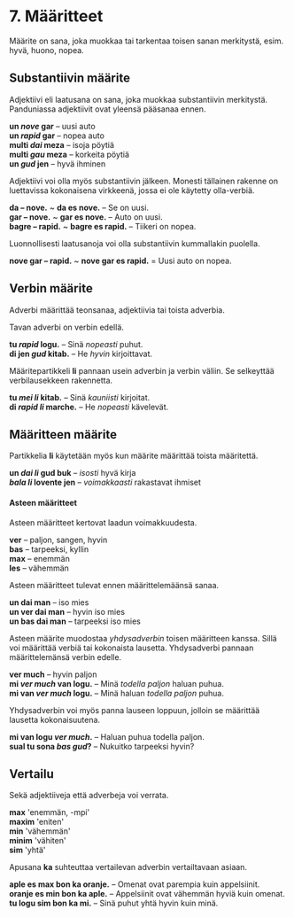 
# 7. Määritteet

Määrite on sana, joka muokkaa tai tarkentaa toisen sanan merkitystä, esim. hyvä, huono, nopea.

## Substantiivin määrite

Adjektiivi eli laatusana on sana, joka muokkaa substantiivin merkitystä. Panduniassa adjektiivit ovat yleensä pääsanaa ennen.

**un _nove_ gar**
– uusi auto  
**un _rapid_ gar**
– nopea auto  
**multi _dai_ meza**
– isoja pöytiä  
**multi _gau_ meza**
– korkeita pöytiä  
**un _gud_ jen**
– hyvä ihminen

Adjektiivi voi olla myös substantiivin jälkeen.
Monesti tällainen rakenne on luettavissa kokonaisena virkkeenä, jossa ei ole käytetty olla-verbiä.

**da – nove.** ~ **da es nove.**
– Se on uusi.  
**gar – nove.** ~ **gar es nove.**
– Auto on uusi.  
**bagre – rapid.** ~ **bagre es rapid.**
– Tiikeri on nopea.

Luonnollisesti laatusanoja voi olla substantiivin kummallakin puolella.

**nove gar – rapid.** ~ **nove gar es rapid.**
= Uusi auto on nopea.


## Verbin määrite

Adverbi määrittää teonsanaa, adjektiivia tai toista adverbia.

Tavan adverbi on verbin edellä.

**tu _rapid_ logu.**
– Sinä _nopeasti_ puhut.  
**di jen _gud_ kitab.**
– He _hyvin_ kirjoittavat.

Määritepartikkeli
**li**
pannaan usein adverbin ja verbin väliin.
Se selkeyttää verbilausekkeen rakennetta.

**tu _mei li_ kitab.**
– Sinä _kauniisti_ kirjoitat.  
**di _rapid li_ marche.**
– He _nopeasti_ kävelevät.


## Määritteen määrite

Partikkelia
**li**
käytetään myös kun määrite määrittää toista määritettä.

**un _dai li_ gud buk**
– _isosti_ hyvä kirja  
**_bala li_ lovente jen**
– _voimakkaasti_ rakastavat ihmiset


#### Asteen määritteet

Asteen määritteet kertovat laadun voimakkuudesta.

**ver**
– paljon, sangen, hyvin  
**bas**
– tarpeeksi, kyllin  
**max**
– enemmän  
**les**
– vähemmän

Asteen määritteet tulevat ennen määrittelemäänsä sanaa.

**un dai man**
– iso mies  
**un ver dai man**
– hyvin iso mies  
**un bas dai man**
– tarpeeksi iso mies

Asteen määrite muodostaa _yhdysadverbin_ toisen määritteen kanssa.
Sillä voi määrittää verbiä tai kokonaista lausetta.
Yhdysadverbi pannaan määrittelemänsä verbin edelle.

**ver much**
– hyvin paljon  
**mi _ver much_ van logu.**
– Minä _todella paljon_ haluan puhua.  
**mi van _ver much_ logu.**
– Minä haluan _todella paljon_ puhua.

Yhdysadverbin voi myös panna lauseen loppuun,
jolloin se määrittää lausetta kokonaisuutena.

**mi van logu _ver much_.**
– Haluan puhua todella paljon.  
**sual tu sona _bas gud_?**
– Nukuitko tarpeeksi hyvin?


## Vertailu

Sekä adjektiiveja että adverbeja voi verrata.

**max**
'enemmän, -mpi'  
**maxim**
'eniten'  
**min**
'vähemmän'  
**minim**
'vähiten'  
**sim**
'yhtä'

Apusana
**ka**
suhteuttaa vertailevan adverbin vertailtavaan asiaan.

**aple es max bon ka oranje.**
– Omenat ovat parempia kuin appelsiinit.  
**oranje es min bon ka aple.**
– Appelsiinit ovat vähemmän hyviä kuin omenat.  
**tu logu sim bon ka mi.**
– Sinä puhut yhtä hyvin kuin minä.

